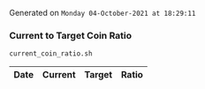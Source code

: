 Generated on `Monday 04-October-2021 at 18:29:11`

### Current to Target Coin Ratio
`current_coin_ratio.sh`

Date|Current|Target|Ratio
---|---|---|---
